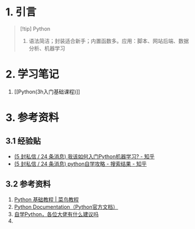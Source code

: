 # 1. 引言 
> [!tip] Python 
>  1. 语法简洁；封装适合新手；内置函数多。应用：脚本、网站后端、数据分析、机器学习

# 2. 学习笔记 
1. [[Python(3h入门基础课程)]]


# 3. 参考资料 
## 3.1 经验贴 
- [(5 封私信 / 24 条消息) 我该如何入门Python机器学习? - 知乎](https://www.zhihu.com/question/312572090/answer/3223581815)
- [(5 封私信 / 24 条消息) python自学攻略 - 搜索结果 - 知乎](https://www.zhihu.com/search?q=python%E8%87%AA%E5%AD%A6%E6%94%BB%E7%95%A5&search_source=Suggestion&utm_content=search_suggestion&type=content)
## 3.2 参考资料
1. [Python 基础教程 | 菜鸟教程](https://www.runoob.com/python/python-tutorial.html)
2. [Python Documentation（Python官方文档）](https://docs.python.org/zh-cn/3/)
3. [自学Python，各位大佬有什么建议吗](https://www.zhihu.com/question/12899492867/answer/126368921879)
4. 